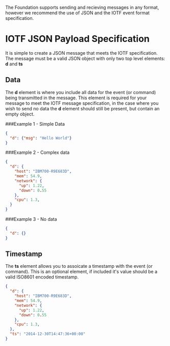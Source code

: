 The Foundation supports sending and recieving messages in any format, however we recommend the use of JSON and 
the IOTF event format specification.

# IOTF JSON Payload Specification
It is simple to create a JSON message that meets the IOTF specification.  The message must be a valid JSON object with only 
two top level elements:  **d** and **ts**

## Data
The **d** element is where you include all data for the event (or command) being transmitted in the message.  This element is required for your message to meet 
the IOTF message specification, in the case where you wish to send no data the **d** element should still be present, but contain an empty object.

###Example 1 - Simple Data
```json
{
  "d": {"msg": "Hello World"}
}
```


###Example 2 - Complex data
```json
{
  "d": {
    "host": "IBM700-R9E683D", 
    "mem": 54.9, 
    "network": {
      "up": 1.22, 
      "down": 0.55
    },
    "cpu": 1.3, 
  }
}
```

###Example 3 - No data
```json
{
  "d": {}
}
```


## Timestamp
The **ts** element allows you to assoicate a timestamp with the event (or command).  This is an optional element, if included it's value should be a valid ISO8601 encoded timestamp.

```json
{
  "d": {
    "host": "IBM700-R9E683D", 
    "mem": 54.9, 
    "network": {
      "up": 1.22, 
      "down": 0.55
    },
    "cpu": 1.3, 
  },
  "ts": "2014-12-30T14:47:36+00:00"
}
```


